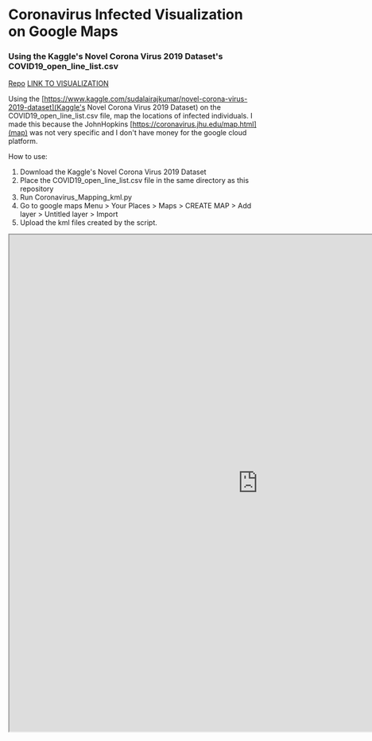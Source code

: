 # Coronavirus Infected Visualization on Google Maps 
### Using the Kaggle's Novel Corona Virus 2019 Dataset's COVID19_open_line_list.csv
[Repo](https://github.com/josephedradan/Coronavirus_Mapping_kml)
[LINK TO VISUALIZATION](https://josephedradan.github.io/Coronavirus_Mapping_kml/)

Using the [https://www.kaggle.com/sudalairajkumar/novel-corona-virus-2019-dataset](Kaggle's Novel Corona Virus 2019 Dataset) on the COVID19_open_line_list.csv file, map the locations of infected individuals.
I made this because the JohnHopkins [https://coronavirus.jhu.edu/map.html](map) was not very specific and I don't have money for the google cloud platform.

How to use:
1. Download the Kaggle's Novel Corona Virus 2019 Dataset
2. Place the COVID19_open_line_list.csv file in the same directory as this repository
3. Run Coronavirus_Mapping_kml.py
4. Go to google maps Menu > Your Places > Maps > CREATE MAP > Add layer > Untitled layer > Import
5. Upload the kml files created by the script.

<iframe src="https://www.google.com/maps/d/embed?mid=1ohBdb42Q5zrpkFQYuJaOB5DOPlWR5nL2&hl=en" width="1000" height="1000"></iframe>
